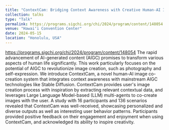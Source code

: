 ```yaml
---
title: "ContextCam: Bridging Context Awareness with Creative Human-AI Image Co-Creation"
collection: talks
type: "Talk"
permalink: https://programs.sigchi.org/chi/2024/program/content/148054
venue: "Hawaiʻi Convention Center"
date: 2024-05-15
location: "Honolulu, USA"
---
```


https://programs.sigchi.org/chi/2024/program/content/148054
The rapid advancement of AI-generated content (AIGC) promises to transform various aspects of human life significantly. This work particularly focuses on the potential of AIGC to revolutionize image creation, such as photography and self-expression. We introduce ContextCam, a novel human-AI image co-creation system that integrates context awareness with mainstream AIGC technologies like Stable Diffusion. ContextCam provides user's image creation process with inspiration by extracting relevant contextual data, and leverages Large Language Model-based (LLM) multi-agents to co-create images with the user. A study with 16 participants and 136 scenarios revealed that ContextCam was well-received, showcasing personalized and diverse outputs as well as interesting user behavior patterns. Participants provided positive feedback on their engagement and enjoyment when using ContextCam, and acknowledged its ability to inspire creativity.

